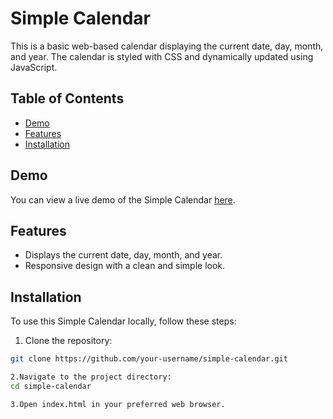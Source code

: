 # Simple Calendar

This is a basic web-based calendar displaying the current date, day, month, and year. The calendar is styled with CSS and dynamically updated using JavaScript.

## Table of Contents

- [Demo](#demo)
- [Features](#features)
- [Installation](#installation)

## Demo

You can view a live demo of the Simple Calendar [here](#).

## Features

- Displays the current date, day, month, and year.
- Responsive design with a clean and simple look.

## Installation

To use this Simple Calendar locally, follow these steps:

1. Clone the repository:

```bash
git clone https://github.com/your-username/simple-calendar.git

2.Navigate to the project directory:
cd simple-calendar

3.Open index.html in your preferred web browser.
